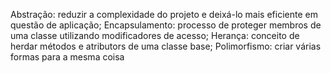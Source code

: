 Abstração: reduzir a complexidade do projeto e deixá-lo mais eficiente em questão de aplicação;
Encapsulamento: processo de proteger membros de uma classe utilizando modificadores de acesso;
Herança: conceito de herdar métodos e atributors de uma classe base;
Polimorfismo: criar várias formas para a mesma coisa
